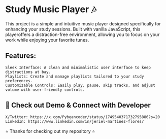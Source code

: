 # Study Music Player 🎶

This project is a simple and intuitive music player designed specifically for enhancing your study sessions. Built with vanilla JavaScript, this playeroffers a distraction-free environment, allowing you to focus on your work while enjoying your favorite tunes.

## Features:

    Sleek Interface: A clean and minimalistic user interface to keep distractions at bay.
    Playlists: Create and manage playlists tailored to your study preferences.
    Customizable Controls: Easily play, pause, skip tracks, and adjust volume with user-friendly controls.
    
## 🔧 Check out Demo & Connect with Developer

    X/Twitter: https://x.com/Pybeancoder/status/1749540371732795886?s=20
    LinkedIn: https://www.linkedin.com/in/jeriel-martinez-flores/

⭐️ Thanks for checking out my repository ⭐️
